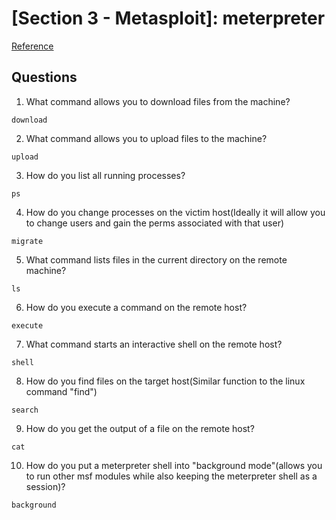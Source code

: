 # [Section 3 - Metasploit]: meterpreter

[Reference](https://www.offensive-security.com/metasploit-unleashed/meterpreter-basics/)

## Questions

1. What command allows you to download files from the machine?

```
download
```

2. What command allows you to upload files to the machine?

```
upload
```

3. How do you list all running processes?

```
ps
```

4. How do you change processes on the victim host(Ideally it will allow you to change users and gain the perms associated with that user)

```
migrate
```

5. What command lists files in the current directory on the remote machine?

```
ls
```

6. How do you execute a command on the remote host?

```
execute
```

7. What command starts an interactive shell on the remote host?

```
shell
```

8. How do you find files on the target host(Similar function to the linux command "find")

```
search
```

9. How do you get the output of a file on the remote host?

```
cat
```

10. How do you put a meterpreter shell into "background mode"(allows you to run other msf modules while also keeping the meterpreter shell as a session)?

```
background
```
